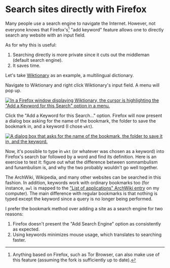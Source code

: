 # Search sites directly with Firefox

Many people use a search engine to navigate the Internet. However, not
everyone knows that Firefox's[^1] "add keyword" feature allows one to
directly search any website with an input field.

[^1]: Anything based on Firefox, such as Tor Browser, can also make use
  of this feature (assuming the fork is sufficiently up to date).

As for why this is useful:

1. Searching directly is more private since it cuts out the
   middleman (default search engine).
1. It saves time.

Let's take [Wiktionary](https://www.wiktionary.org/) as an example,
a multilingual dictionary.

Navigate to Wiktionary and right click Wiktionary's input field. A menu
will pop up.

[![In a Firefox window displaying Wiktionary, the cursor is highlighting
the "Add a Keyword for this Search" option in a
menu.](/images/add-keyword-1.png)](/images/add-keyword-1.png)

Click the "Add a Keyword for this Search..." option. Firefox will now
present a dialog box asking for the name of the bookmark, the folder to
save the bookmark in, and a keyword (I chose `wkt`).

[![A dialog box that asks for the name of the bookmark, the folder to
save it in, and the
keyword.](/images/add-keyword-2.png)](/images/add-keyword-2.png)

Now, it's possible to type in `wkt` (or whatever was chosen as a
keyword) into Firefox's search bar followed by a word and find its
definition. Here is an exercise to test it: figure out what the difference
between somnambulism and funambulism is, and why the two probably
wouldn't go well together.

The ArchWiki, Wikipedia, and many other websites can be searched in this
fashion. In addition, keywords work with ordinary bookmarks too (for
instance, `awl` is mapped to the ["List of applications" ArchWiki
entry](https://wiki.archlinux.org/index.php/List_of_applications) on my
computer). The main difference with regular bookmarks is that nothing is
typed except the keyword since a query is no longer being performed.

I prefer the bookmark method over adding a site as a search engine for
two reasons:

1. Firefox doesn't present the "Add Search Engine" option as
   consistently as expected.
1. Using keywords minimizes mouse usage, which translates to searching
   faster.
